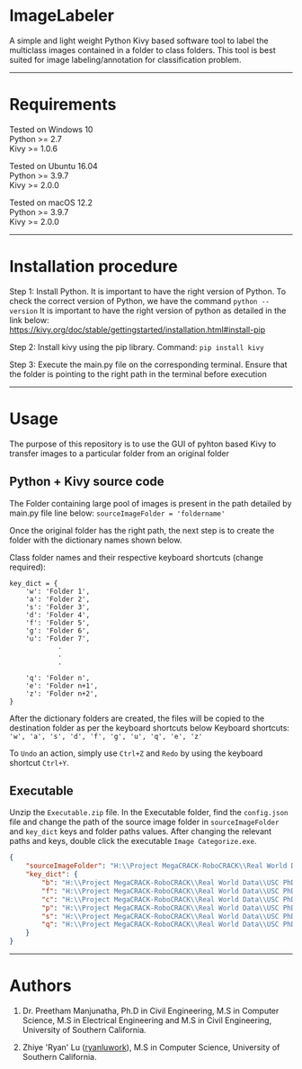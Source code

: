 # ImageLabeler
A simple and light weight Python Kivy based software tool to label the multiclass images contained in a folder to class folders. This tool is best suited for image labeling/annotation for classification problem.

-----

# Requirements 
Tested on Windows 10 <br>
Python >= 2.7 <br>
Kivy >= 1.0.6

Tested on Ubuntu 16.04 <br>
Python >= 3.9.7 <br>
Kivy >= 2.0.0

Tested on macOS 12.2 <br>
Python >= 3.9.7 <br>
Kivy >= 2.0.0

-----

# Installation procedure

Step 1: Install Python. It is important to have the right version of Python. To check the correct version of Python, we have the command
`python -- version`
It is important to have the right version of python as detailed in the link below:
https://kivy.org/doc/stable/gettingstarted/installation.html#install-pip

Step 2: Install kivy using the pip library. 
Command: `pip install kivy`

Step 3: Execute the main.py file on the corresponding terminal. Ensure that the folder is pointing to the right path in the terminal before execution

-----

# Usage

The purpose of this repository is to use the GUI of pyhton based Kivy to transfer images to a particular folder from an original folder

## Python + Kivy source code
The Folder containing large pool of images is present in the path detailed by main.py file line below: 
`sourceImageFolder = 'foldername'`

Once the original folder has the right path, the next step is to create the folder with the dictionary names shown below.

Class folder names and their respective keyboard shortcuts (change required):
```
key_dict = {
    'w': 'Folder 1',
    'a': 'Folder 2',
    's': 'Folder 3',
    'd': 'Folder 4',
    'f': 'Folder 5',
    'g': 'Folder 6',
    'u': 'Folder 7',
            .
            .
            .
    
    'q': 'Folder n',
    'e': 'Folder n+1',
    'z': 'Folder n+2',
}
```

After the dictionary folders are created, the files will be copied to the destination folder as per the keyboard shortcuts below
Keyboard shortcuts:
`'w', 'a', 's', 'd', 'f', 'g', 'u', 'q', 'e', 'z'`

To `Undo` an action, simply use `Ctrl+Z` and `Redo` by using the keyboard shortcut `Ctrl+Y`.

## Executable
Unzip the `Executable.zip` file. In the Executable folder, find the `config.json` file and change the path of the source image folder in `sourceImageFolder` and `key_dict` keys and folder paths values. After changing the relevant paths and keys, double click the executable `Image Categorize.exe`.

```json
{
    "sourceImageFolder": "H:\\Project MegaCRACK-RoboCRACK\\Real World Data\\USC PhD\\Classification\\Dataset 3 - Cracks-K (644 x 483) (Concrete and pavement)\\NoCrack",
    "key_dict": {
        "b": "H:\\Project MegaCRACK-RoboCRACK\\Real World Data\\USC PhD\\Classification\\Dataset 3 - Cracks-K (644 x 483) (Concrete and pavement)\\Branched",
        "f": "H:\\Project MegaCRACK-RoboCRACK\\Real World Data\\USC PhD\\Classification\\Dataset 3 - Cracks-K (644 x 483) (Concrete and pavement)\\Few Strands",
        "c": "H:\\Project MegaCRACK-RoboCRACK\\Real World Data\\USC PhD\\Classification\\Dataset 3 - Cracks-K (644 x 483) (Concrete and pavement)\\Nocrack Concrete",
        "p": "H:\\Project MegaCRACK-RoboCRACK\\Real World Data\\USC PhD\\Classification\\Dataset 3 - Cracks-K (644 x 483) (Concrete and pavement)\\Nocrack Pavement",
        "s": "H:\\Project MegaCRACK-RoboCRACK\\Real World Data\\USC PhD\\Classification\\Dataset 3 - Cracks-K (644 x 483) (Concrete and pavement)\\Surface Cracks",
        "q": "H:\\Project MegaCRACK-RoboCRACK\\Real World Data\\USC PhD\\Classification\\Dataset 3 - Cracks-K (644 x 483) (Concrete and pavement)\\Bad Images"
    }
}
```

----
# Authors
1. Dr. Preetham Manjunatha, Ph.D in Civil Engineering, M.S in Computer Science, M.S in Electrical Engineering and M.S in Civil Engineering, University of Southern California.

2. Zhiye 'Ryan' Lu ([ryanluwork](https://github.com/ryanluwork)), M.S in Computer Science, University of Southern California.
